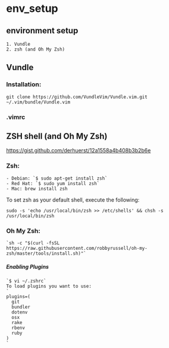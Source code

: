 # env_setup

## environment setup
    1. Vundle
    2. zsh (and Oh My Zsh)

 ## Vundle
### Installation: 
`git clone https://github.com/VundleVim/Vundle.vim.git ~/.vim/bundle/Vundle.vim`

### .vimrc

## ZSH shell (and Oh My Zsh)
https://gist.github.com/derhuerst/12a1558a4b408b3b2b6e
### Zsh:
    - Debian: `$ sudo apt-get install zsh`
    - Red Hat: `$ sudo yum install zsh`
    - Mac: brew install zsh

To set zsh as your default shell, execute the following: 

`sudo -s 'echo /usr/local/bin/zsh >> /etc/shells' && chsh -s /usr/local/bin/zsh`

### Oh My Zsh:
    `sh -c "$(curl -fsSL https://raw.githubusercontent.com/robbyrussell/oh-my-zsh/master/tools/install.sh)"`

##### Enabling Plugins
    `$ vi ~/.zshrc`
    To load plugins you want to use:
    `
    plugins=(
      git
      bundler
      dotenv
      osx
      rake
      rbenv
      ruby
    )
    `

